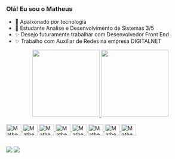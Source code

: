###  Olá! Eu sou o Matheus


- 🔭 Apaixonado por tecnologia
- 🌱 Estudante Analise e Desenvolvimento de Sistemas 3/5
- ✨ Desejo futuramente trabalhar com Desenvolvedor Front End
- ✨ Trabalho com Auxiliar de Redes na empresa DIGITALNET

<div align="center">
  <a href="https://github.com/MatheusNxt25">
  <img height="180em" src="https://github-readme-stats.vercel.app/api?username=MatheusNxt25&show_icons=true&theme=cobalt&include_all_commits=true&count_private=true"/>
  <img height="180em" src="https://github-readme-stats.vercel.app/api/top-langs/?username=MatheusNxt25&layout=compact&langs_count=7&theme=cobalt"/>
</div>
 
<div style="display: inline_block"><br>
  <img align="center" alt="Matheus-Js" height="30" width="40" src="https://raw.githubusercontent.com/devicons/devicon/master/icons/javascript/javascript-plain .svg">
  <img align="center" alt="Matheus-React" height="30" width="40" src="https://raw.githubusercontent.com/devicons/devicon/master/icons/react/react-original .svg">
  <img align="center" alt="Matheus-HTML" height="30" width="40" src="https://raw.githubusercontent.com/devicons/devicon/master/icons/html5/html5-original .svg">
  <img align="center" alt="Matheus-CSS" height="30" width="40" src="https://raw.githubusercontent.com/devicons/devicon/master/icons/css3/css3-original .svg">
  <img align="center" alt="Matheus-figma" height="30" width="40" src="https://cdn.jsdelivr.net/gh/devicons/devicon/icons/figma/figma-original .svg" />
  <img align="center" alt="Matheus-Github" height="30" width="40" src="https://cdn.jsdelivr.net/gh/devicons/devicon/icons/github/github-original .svg" />
  <img align="center" alt="Matheus-Vscode" height="30" width="40" src="https://cdn.jsdelivr.net/gh/devicons/devicon/icons/vscode/vscode-original .svg" />
    <img align="center" alt="Matheus-Vscode" height="30" width="40" src="https://cdn.jsdelivr.net/gh/devicons/devicon@v2.15.1/devicon.min.css">

</div>
  
##

<div>
    <a href="https://instagram.com/dvdluiz" target="_blank"><img src="https://img.shields.io/badge/-Instagram-%23E4405F?style=for-the- badge&logo=instagram&logoColor=white" target="_blank"></a>
     <a href="https://www.linkedin.com/in/dvdluiz91/" target="_blank"><img src="https://img.shields.io/badge/-LinkedIn-%230077B5?style =for-the-badge&logo=linkedin&logoColor=white" target="_blank"></a>
</div>

